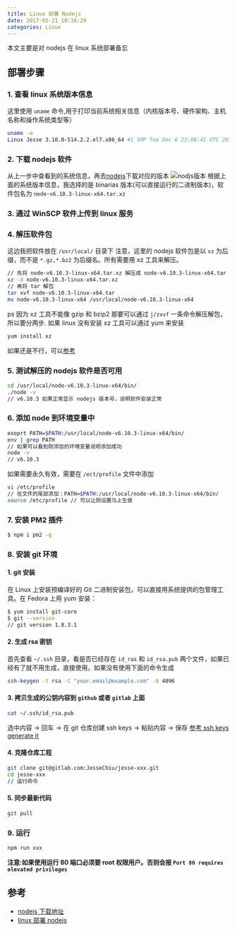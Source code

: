 ```yaml
---
title: Linux 部署 Nodejs
date: 2017-05-21 10:16:29
categories: Linux
---
```


本文主要是对 nodejs 在 linux 系统部署备忘

## 部署步骤

### 1. 查看 linux 系统版本信息
这里使用 `uname` 命令,用于打印当前系统相关信息（内核版本号、硬件架构、主机名称和操作系统类型等）
```bash
uname -a
Linux Jesse 3.10.0-514.2.2.el7.x86_64 #1 SMP Tue Dec 6 23:06:41 UTC 2016 x86_64 x86_64 x86_64 GNU/Linux
```

### 2. 下载 nodejs 软件
从上一步中查看到的系统信息，再去[nodejs](https://nodejs.org/en/download/)下载对应的版本
![nodjs版本](http://od6sd4xau.bkt.clouddn.com/linux-nodejs.png)
根据上面的系统版本信息，我选择的是 binarias 版本(可以直接运行的二进制版本)，软件包名为 `node-v6.10.3-linux-x64.tar.xz`

### 3. 通过 WinSCP 软件上传到 linux 服务

### 4. 解压软件包
这边我把软件放在 `/usr/local/` 目录下
注意，这里的 nodejs 软件包是以 `xz` 为后缀，而不是 `*.gz,*.bz2` 为后缀名。所有需要用 xz 工具来解压。
```bash
// 先将 node-v6.10.3-linux-x64.tar.xz 解压成 node-v6.10.3-linux-x64.tar
xz -d node-v6.10.3-linux-x64.tar.xz  
// 再将 tar 解包
tar xvf node-v6.10.3-linux-x64.tar
mv node-v6.10.3-linux-x64 /usr/local/node-v6.10.3-linux-x64
```
ps 因为 xz 工具不能像 gzip 和 bzip2 那要可以通过 `j/zxvf` 一条命令解压解包，所以要分两步.
如果 linux 没有安装 xz 工具可以通过 yum 来安装
```bash
yum install xz
```
如果还是不行，可以[参考](http://blog.sina.com.cn/s/blog_ba08e8e00101b1rs.html)

### 5. 测试解压的 nodejs 软件是否可用
```bash
cd /usr/local/node-v6.10.3-linux-x64/bin/
./node -v
// v6.10.3 如果正常显示 nodejs 版本号，说明软件安装正常
```

### 6. 添加 node 到环境变量中
```bash
exoprt PATH=$PATH:/usr/local/node-v6.10.3-linux-x64/bin/
env | grep PATH
// 如果可以看到刚添加的环境变量说明添加成功
node -v
// v6.10.3 
```
如果需要永久有效，需要在 `/ect/profile` 文件中添加
```bash
vi /etc/profile
// 在文件的尾部添加：PATH=$PATH:/usr/local/node-v6.10.3-linux-x64/bin/
source /etc/profile // 可以让刚设置马上生效
```

### 7. 安装 PM2 插件
```bash
$ npm i pm2 -g
```

### 8. 安装 git 环境
#### 1. git 安装
在 Linux 上安装预编译好的 Git 二进制安装包，可以直接用系统提供的包管理工具。在 Fedora 上用 yum 安装：
```bash
$ yum install git-core
$ git --version
// git version 1.8.3.1
```
#### 2. 生成 rsa 密钥
首先查看 `~/.ssh` 目录，看是否已经存在 `id_ras` 和 `id_rsa.pub` 两个文件，如果已经有了就不用生成，直接使用。如果没有使用下面的命令生成
```bash
ssh-keygen -t rsa -C "your.email@example.com" -b 4096
```

#### 3. 拷贝生成的公钥内容到 `github` 或者 `gitlab` 上面
```bash
cat ~/.ssh/id_rsa.pub
```
选中内容 -> 回车 -> 在 git 仓库创建 ssh keys -> 粘贴内容 -> 保存
[参考 ssh keys generate it](https://gitlab.com/help/ssh/README)

#### 4. 克隆仓库工程
```bash
git clone git@gitlab.com:JesseChiu/jesse-xxx.git
cd jesse-xxx
// 运行命令
```

#### 5. 同步最新代码
```bash
git pull
```

### 9. 运行
```bash
npm run xxx
```
**注意:如果使用运行 80 端口必须要 root 权限用户。否则会报 `Port 80 requires elevated privileges`**

## 参考
- [nodejs 下载地址](https://nodejs.org/en/download/)
- [linux 部署 nodejs](http://www.cnblogs.com/dubaokun/p/3558848.html)


